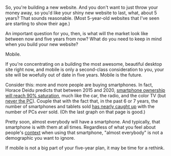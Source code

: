 So, you're building a new website. And you don't want to just throw your money
away, so you'd like your shiny new website to last, what, about 5 years? That
sounds reasonable. (Most 5-year-old websites that I've seen are starting to
show their age.)

An important question for you, then, is what will the market look like between
now and five years from now? What do you need to keep in mind when you build
your new website?

Mobile.

If you're concentrating on a building the most awesome, beautiful desktop site
right now, and mobile is only a second-class consideration to you, your site
will be woefully out of date in five years. Mobile is the future.

Consider this: more and more people are buying smartphones. In fact, Horace
Deidu predicts that between 2015 and 2020, [smartphone ownership will reach
90% saturation](http://www.asymco.com/2013/10/07/when-will-the-us-reach-smartphone-saturation/),
much like the car, the radio, and the color TV (but [never the
PC](http://www.asymco.com/wp-content/uploads/2013/11/Adoption-Rates-of-Consumer-Technologies.png)).
Couple that with the fact that, in the past 6 or 7 years, the number of
smartphones and tablets sold [has nearly caught
up](http://www.asymco.com/2013/07/18/the-pc-calamity/) with the number of PCs
*ever* sold. (Oh the last graph on that page is good.)

Pretty soon, almost everybody will have a smartphone. And typically, that
smartphone is with them at all times. Regardless of what you feel about
people's [context](http://burgers.io/1) when using that smartphone, "almost
everybody" is not a demographic you want to ignore.

If mobile is not a big part of your five-year plan, it may be time for a
rethink.
